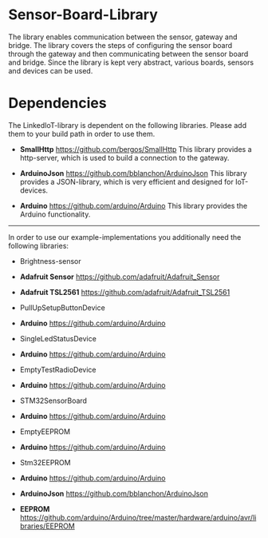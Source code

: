 # Sensor-Board-Library
  
The library enables communication between the sensor, gateway and bridge.
The library covers the steps of configuring the sensor board through the gateway and then communicating between the sensor board and bridge.
Since the library is kept very abstract, various boards, sensors and devices can be used.

# Dependencies
The LinkedIoT-library is dependent on the following libraries. Please add them to your build path in order to use them.

- **SmallHttp**
https://github.com/bergos/SmallHttp
This library provides a http-server, which is used to build a connection to the gateway.
- **ArduinoJson**
https://github.com/bblanchon/ArduinoJson
This library provides a JSON-library, which is very efficient and designed for IoT-devices.

- **Arduino**
https://github.com/arduino/Arduino
This library provides the Arduino functionality.

----------
In order to use our example-implementations you additionally need the following libraries:

- Brightness-sensor
- **Adafruit Sensor**
https://github.com/adafruit/Adafruit_Sensor
- **Adafruit TSL2561**
https://github.com/adafruit/Adafruit_TSL2561

- PullUpSetupButtonDevice
- **Arduino**
https://github.com/arduino/Arduino

- SingleLedStatusDevice
- **Arduino**
https://github.com/arduino/Arduino
- EmptyTestRadioDevice
- **Arduino**
https://github.com/arduino/Arduino
- STM32SensorBoard
- **Arduino**
https://github.com/arduino/Arduino

- EmptyEEPROM
- **Arduino**
https://github.com/arduino/Arduino

- Stm32EEPROM
- **Arduino**
https://github.com/arduino/Arduino
- **ArduinoJson**
https://github.com/bblanchon/ArduinoJson
- **EEPROM**
https://github.com/arduino/Arduino/tree/master/hardware/arduino/avr/libraries/EEPROM

